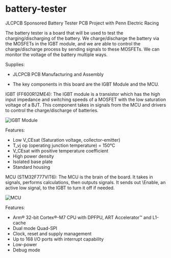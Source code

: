 # battery-tester
JLCPCB Sponsored Battery Tester PCB Project with Penn Electric Racing

The battery tester is a board that will be used to test the charging/discharging of the battery. We charge/discharge the battery via the MOSFETs in the IGBT module, and we are able to control the charge/discharge process by sending signals to these MOSFETs. We can monitor the voltage of the battery multiple ways.

Supplies:

* JLCPCB PCB Manufacturing and Assembly

* The key components in this board are the IGBT Module and the MCU.

IGBT (FF600R12ME4): The IGBT module is a transistor which has the high input impedance and switching speeds of a MOSFET with the low saturation voltage of a BJT. This component takes in signals from the MCU and drivers to control the charge/discharge of batteries.

![IGBT Module](https://user-images.githubusercontent.com/14287399/98461305-adbf9600-2170-11eb-8a29-801513ff2699.png)

Features:

* Low V_CEsat (Saturation voltage, collector-emitter)
* T_vj op (operating junction temperature) = 150°C
* V_CEsat with positive temperature coefficient
* High power density
* Isolated base plate
* Standard housing

MCU (STM32F777VIT6): The MCU is the brain of the board. It takes in signals, performs calculations, then outputs signals. It sends out \Enable, an active low signal, to the IGBT to turn it off if needed.

![MCU](https://user-images.githubusercontent.com/14287399/98461328-e7909c80-2170-11eb-8f4c-ca17ae70a5a5.png)

Features:

* Arm® 32-bit Cortex®-M7 CPU with DPFPU, ART Accelerator™ and L1-cache
* Dual mode Quad-SPI
* Clock, reset and supply management
* Up to 168 I/O ports with interrupt capability
* Low-power
* Debug mode
